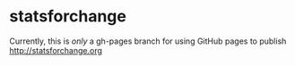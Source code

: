 statsforchange
==============

Currently, this is *only* a gh-pages branch for using GitHub pages to publish
http://statsforchange.org
